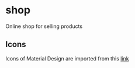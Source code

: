 # shop
Online shop for selling products

## Icons
Icons of Material Design are imported from this [link](https://fonts.google.com/icons)